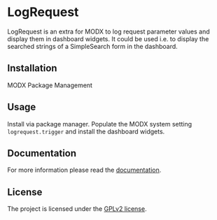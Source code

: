 # LogRequest

LogRequest is an extra for MODX to log request parameter values and display them
in dashboard widgets. It could be used i.e. to display the searched strings of a
SimpleSearch form in the dashboard.

## Installation

MODX Package Management

## Usage

Install via package manager. Populate the MODX system setting
`logrequest.trigger` and install the dashboard widgets.

## Documentation

For more information please read the [documentation](https://jako.github.io/LogRequest/).

## License

The project is licensed under the [GPLv2 license](https://github.com/Jako/LogRequest/blob/master/core/components/logrequest/docs/license.md).
